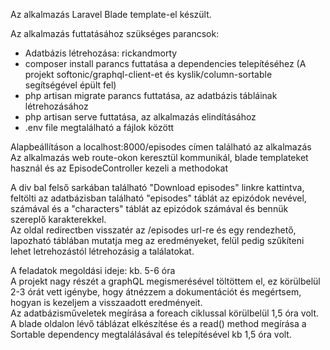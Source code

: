 Az alkalmazás Laravel Blade template-el készült.

Az alkalmazás futtatásához szükséges parancsok:
- Adatbázis létrehozása: rickandmorty
- composer install parancs futtatása a dependencies telepítéséhez (A projekt softonic/graphql-client-et és kyslik/column-sortable segítségével épült fel)
- php artisan migrate parancs futtatása, az adatbázis tábláinak létrehozásához
- php artisan serve futtatása, az alkalmazás elindításához
- .env file megtalálható a fájlok között

Alapbeállításon a localhost:8000/episodes címen található az alkalmazás <br>
Az alkalmazás web route-okon keresztül kommunikál, blade templateket használ és az EpisodeController kezeli a methodokat <br>

A div bal felső sarkában található "Download episodes" linkre kattintva, feltölti az adatbázisban található "episodes" táblát az epizódok nevével, számával és a "characters" táblát az epizódok számával és bennük szereplő karakterekkel. <br>
Az oldal redirectben visszatér az /episodes url-re és egy rendezhető, lapozható táblában mutatja meg az eredményeket, felül pedig szűkíteni lehet letrehozástól létrehozásig a találatokat. <br>

A feladatok megoldási ideje: kb. 5-6 óra <br>
A projekt nagy részét a graphQL megismerésével töltöttem el, ez körülbelül 2-3 órát vett igénybe, hogy átnézzem a dokumentációt és megértsem, hogyan is kezeljem a visszaadott eredményeit.<br>
Az adatbázisműveletek megírása a foreach ciklussal körülbelül 1,5 óra volt.<br>
A blade oldalon lévő táblázat elkészítése és a read() method megírása a Sortable dependency megtalálásával és telepítésével kb 1,5 óra volt.
